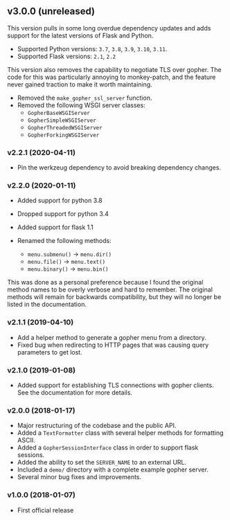 ## v3.0.0 (unreleased)

This version pulls in some long overdue dependency updates and adds
support for the latest versions of Flask and Python.

- Supported Python versions: `3.7`, `3.8`, `3.9`, `3.10`, `3.11`.
- Supported Flask versions: `2.1`, `2.2`

This version also removes the capability to negotiate TLS over
gopher. The code for this was particularly annoying to monkey-patch,
and the feature never gained traction to make it worth maintaining.

- Removed the `make_gopher_ssl_server` function.
- Removed the following WSGI server classes:
  - ``GopherBaseWSGIServer``
  - ``GopherSimpleWSGIServer``
  - ``GopherThreadedWSGIServer``
  - ``GopherForkingWSGIServer``

### v2.2.1 (2020-04-11)

- Pin the werkzeug dependency to avoid breaking dependency changes.

### v2.2.0 (2020-01-11)

- Added support for python 3.8
- Dropped support for python 3.4
- Added support for flask 1.1
- Renamed the following methods:

  - ``menu.submenu()`` -> ``menu.dir()``
  - ``menu.file()`` -> ``menu.text()``
  - ``menu.binary()`` -> ``menu.bin()``

This was done as a personal preference because I found the original method
names to be overly verbose and hard to remember. The original methods will
remain for backwards compatibility, but they will no longer be listed in
the documentation.

### v2.1.1 (2019-04-10)

- Add a helper method to generate a gopher menu from a directory.
- Fixed bug when redirecting to HTTP pages that was causing query parameters
  to get lost.

### v2.1.0 (2019-01-08)

- Added support for establishing TLS connections with gopher clients. See the
  documentation for more details.

### v2.0.0 (2018-01-17)

- Major restructuring of the codebase and the public API.
- Added a ``TextFormatter`` class with several helper methods for formatting
  ASCII.
- Added a ``GopherSessionInterface`` class in order to support flask sessions.
- Added the ability to set the ``SERVER_NAME`` to an external URL.
- Included a ``demo/`` directory with a complete example gopher server.
- Several minor bug fixes and improvements.

### v1.0.0 (2018-01-07)

- First official release
